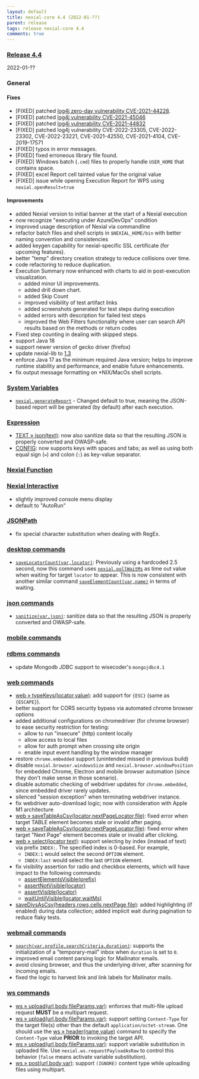 ```yaml
---
layout: default
title: nexial-core 4.4 (2022-01-??)
parent: release
tags: release nexial-core 4.4
comments: true
---
```


### <a href="https://github.com/nexiality/nexial-core/releases/tag/nexial-core-v4.4_????" class="external-link" target="_nexial_link">Release 4.4</a>
2022-01-??


### General

#### Fixes
- [FIXED] patched [log4j zero-day vulnerability CVE-2021-44228](https://unit42.paloaltonetworks.com/apache-log4j-vulnerability-cve-2021-44228/).
- [FIXED] patched [log4j vulnerability CVE-2021-45046](https://cve.mitre.org/cgi-bin/cvename.cgi?name=CVE-2021-45046)
- [FIXED] patched [log4j vulnerability CVE-2021-44832](https://cve.mitre.org/cgi-bin/cvename.cgi?name=CVE-2021-44832)
- [FIXED] patched log4j vulnerability CVE-2022-23305, CVE-2022-23302, CVE-2022-23221, CVE-2021-42550, CVE-2021-4104, CVE-2019-17571
- [FIXED] typos in error messages.
- [FIXED] fixed erroneous library file found.
- [FIXED] Windows batch (`.cmd`) files to properly handle `USER_HOME` that contains space.
- [FIXED] excel Report cell tainted value for the original value
- [FIXED] issue while opening Execution Report for WPS using `nexial.openResult=true`

#### Improvements
- added Nexial version to initial banner at the start of a Nexial execution
- now recognize "executing under AzureDevOps" condition
- improved usage description of Nexial via commandline
- refactor batch files and shell scripts in `$NEXIAL_HOME/bin` with better naming convention and consistencies
- added keygen capability for nexial-specific SSL certificate (for upcoming features).
- better "temp" directory creation strategy to reduce collisions over time.
- code refactoring to reduce duplication.
- Execution Summary now enhanced with charts to aid in post-execution visualization.
  - added minor UI improvements.
  - added drill down chart. 
  - added Skip Count
  - improved visibility of test artifact links
  - added screenshots generated for test steps during execution
  - added errors with description for failed test steps
  - improved the Web Filters functionality where user can search API results based on the methods or return codes
- Fixed step counting in dealing with skipped steps.
- support Java 18
- support newer version of gecko driver (firefox)
- update nexial-lib to [1.3](https://github.com/nexiality/fixes/releases/download/nexial-lib-1.3/nexial-lib-1.3.zip)
- enforce Java 17 as the minimum required Java version; helps to improve runtime stability and performance, and enable
  future enhancements.
- fix output message formatting on *NIX/MacOs shell scripts.


### [System Variables](../systemvars)
- [`nexial.generateReport`](../systemvars/index.md#nexial.generateReport) - Changed default to true, meaning the 
  JSON-based report will be generated (by default) after each execution.


### [Expression](../expression)
- [TEXT &raquo; json(text)](../expressions/TEXTexpression#json): now also sanitize data so that the resulting JSON is 
  properly converted and OWASP-safe.
- [CONFIG](../expressions/CONFIGexpression): now supports keys with spaces and tabs; as well as using both equal sign 
  (`=`) and colon (`:`) as key-value separator.


### [Nexial Function](../functions)


### [Nexial Interactive](../interactive)
- slightly improved console menu display
- default to "AutoRun"


### [JSONPath](../jsonpath)
- fix special character substitution when dealing with RegEx.


### [desktop commands](../commands/desktop)
- [`saveLocatorCount(var,locator)`](../commands/desktop/saveLocatorCount(var,locator)): Previously using a hardcoded 
  2.5 second, now this command uses [`nexial.pollWaitMs`](../systemvars/index.html#nexial.pollWaitMs) as time out 
  value when waiting for target `locator` to appear. This is now consistent with another similar command 
  [`saveElementCount(var,name)`](../commands/desktop/saveElementCount(var,name)) in terms of waiting.


### [json commands](../commands/json)
- [`sanitize(var,json)`](../commands/json/sanitize(var,json)): sanitize data so that the resulting JSON is properly 
  converted and OWASP-safe.


### [mobile commands](../commands/mobile)


### [rdbms commands](../commands/rdbms)
- update Mongodb JDBC support to wisecoder's `mongojdbc4.1`


### [web commands](../commands/web)
- [web &raquo; typeKeys(locator,value)](../commands/web/typeKeys(locator,value)): add support for `{ESC}` 
  (same as `{ESCAPE}`).
- better support for CORS security bypass via automated chrome browser options
- added additional configurations on chromedriver (for chrome browser) to ease security restriction for testing:
  - allow to run "insecure" (http) content locally
  - allow access to local files
  - allow for auth prompt when crossing site origin
  - enable input event handling by the window manager
- restore `chrome.embedded` support (unintended missed in previous build)
- disable `nexial.browser.windowsSize` and `nexial.browser.windowPosition` for embedded Chrome, Electron and mobile
  browser automation (since they don't make sense in those scenario).
- disable automatic checking of webdriver updates for `chrome.embedded`, since embedded driver rarely updates.
- silenced "session exception" when terminating webdriver instance.
- fix webdriver auto-download logic; now with consideration with Apple M1 architecture
- [web &raquo; saveTableAsCsv(locator,nextPageLocator,file)](../commands/web/saveTableAsCsv(locator,nextPageLocator,file)):
  fixed error when target TABLE element becomes stale or invalid after paging.
- [web &raquo; saveTableAsCsv(locator,nextPageLocator,file)](../commands/web/saveTableAsCsv(locator,nextPageLocator,file)):
  fixed error when target "Next Page" element becomes stale or invalid after clicking.
- [web &raquo; select(locator,text)](../commands/web/select(locator,text).html#supporting-index-based-selection):
  support selecting by index (instead of text) via prefix `INDEX:`. The specified index is 0-based. For example, 
  - `INDEX:1` would select the second `OPTION` element.
  - `INDEX:last` would select the last `OPTION` element.
- fix visibility assertion for radio and checkbox elements, which will have impact to the following commands:
  - [assertElementsVisible(prefix)](../commands/web/assertElementsVisible(prefix))
  - [assertNotVisible(locator)](../commands/web/assertNotVisible(locator))
  - [assertVisible(locator)](../commands/web/assertVisible(locator))
  - [waitUntilVisible(locator,waitMs)](../commands/web/waitUntilVisible(locator,waitMs))
- [saveDivsAsCsv(headers,rows,cells,nextPage,file)](../commands/web/saveDivsAsCsv(headers,rows,cells,nextPage,file)): 
  added highlighting (if enabled) during data collection; added implicit wait during pagination to reduce flaky tests.


### [webmail commands](../commands/webmail)
- [`search(var,profile,searchCriteria,duration)`](../commands/webmail/search(var,profile,searchCriteria,duration)): 
  supports the initialization of a "temporary-mail" inbox when `duration` is set to `0`.
- improved email content parsing logic for Mailinator emails.
- avoid closing browser, and thus the underlying driver, after scanning for incoming emails.
- fixed the logic to harvest link and link labels for Mailinator mails.


### [ws commands](../commands/ws)
- [ws &raquo; upload(url,body,fileParams,var)](../commands/ws/upload(url,body,fileParams,var)): enforces that multi-file 
  upload request **MUST** be a multipart request.
- [ws &raquo; upload(url,body,fileParams,var)](../commands/ws/upload(url,body,fileParams,var)): support setting 
  `Content-Type` for the target file(s) other than the default `application/octet-stream`. One should use the 
  [ws &raquo; header(name,value)](../commands/ws/header(name,value)) command to specify the `Content-Type` value 
  **PRIOR** to invoking the target API.
- [ws &raquo; upload(url,body,fileParams,var)](../commands/ws/upload(url,body,fileParams,var)): support variable
  substitution in uploaded file. Use `nexial.ws.requestPayloadAsRaw` to control this behavior (`false` means activate 
  variable substitution).
- [ws &raquo; post(url,body,var)](../commands/ws/post(url,body,var).md): support `(IGNORE)` content type 
  while uploading files using multipart.
